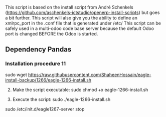 This script is based on the install script from André Schenkels (https://github.com/aschenkels-ictstudio/openerp-install-scripts)
but goes a bit further. This script will also give you the ability to define an xmlrpc_port in the .conf file that is generated under /etc/
This script can be safely used in a multi-odoo code base server because the default Odoo port is changed BEFORE the Odoo is started.


<h2>Dependency Pandas </h2>

<h3>Installation procedure 11</h3>


sudo wget https://raw.githubusercontent.com/ShaheenHossain/eagle-install-backup/1266/eagle-1266-install.sh

2. Make the script executable:
sudo chmod +x eagle-1266-install.sh

3. Execute the script:
sudo ./eagle-1266-install.sh



sudo /etc/init.d/eagle1267-server stop


```
